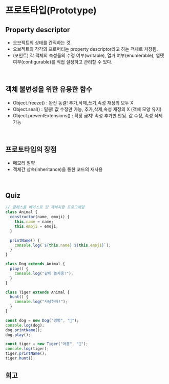 # 프로토타입(Prototype)

## Property descriptor 
- 오브젝트의 상태를 간직하는 것.
- 오브젝트의 각각의 프로퍼티는 property descriptor라고 하는 객체로 저장됨.
- (포인트) 각 객체의 속성들의 수정 여부(writable), 열거 여부(enumerable), 업뎃 여부(configurable)를 직접 설정하고 관리할 수 있다.
  
<br />

## 객체 불변성을 위한 유용한 함수
- Object.freeze() : 완전 동결! 추가,삭제,쓰기,속성 재정의 모두 X
- Object.seal() : 밀봉! 값 수정만 가능, 추가,삭제,속성 재정의 X (객체 모양 유지)
- Object.preventExtensions() : 확장 금지! 속성 추가만 안됨. 값 수정, 속성 삭제 가능
  
<br />

## 프로토타입의 장점
- 메모리 절약
- 객체간 상속(inheritance)을 통한 코드의 재사용
  
<br />

## Quiz
```javascript
// 클래스를 베이스로 한 객체지향 프로그래밍
class Animal {
  constructor(name, emoji) {
    this.name = name;
    this.emoji = emoji;
  }

  printName() {
    console.log(`${this.name} ${this.emoji}`);
  }
}

class Dog extends Animal {
  play() {
    console.log("같이 놀자옹!");
  }
}

class Tiger extends Animal {
  hunt() {
    console.log("사냥하자!");
  }
}

const dog = new Dog("멍멍", "🐶");
console.log(dog);
dog.printName();
dog.play();

const tiger = new Tiger("어흥", "🐯");
console.log(tiger);
tiger.printName();
tiger.hunt();

```

## 회고
